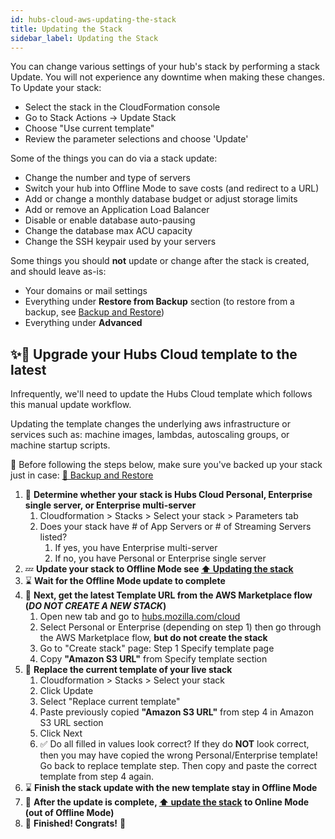 ```yaml
---
id: hubs-cloud-aws-updating-the-stack
title: Updating the Stack
sidebar_label: Updating the Stack
---
```


You can change various settings of your hub's stack by performing a stack Update. You will not experience any downtime when making these changes. To Update your stack:

- Select the stack in the CloudFormation console
- Go to Stack Actions -> Update Stack
- Choose "Use current template"
- Review the parameter selections and choose 'Update'

Some of the things you can do via a stack update:

- Change the number and type of servers
- Switch your hub into Offline Mode to save costs (and redirect to a URL)
- Add or change a monthly database budget or adjust storage limits
- Add or remove an Application Load Balancer
- Disable or enable database auto-pausing
- Change the database max ACU capacity
- Change the SSH keypair used by your servers

Some things you should **not** update or change after the stack is created, and should leave as-is:

- Your domains or mail settings
- Everything under **Restore from Backup** section (to restore from a backup, see [Backup and Restore](hubs-cloud-aws-backup-and-restore-ko.md))
- Everything under **Advanced**

## ✨📝 Upgrade your Hubs Cloud template to the latest

Infrequently, we'll need to update the Hubs Cloud template which follows this manual update workflow.

Updating the template changes the underlying aws infrastructure or services such as: machine images, lambdas, autoscaling groups, or machine startup scripts.

💾 Before following the steps below, make sure you've backed up your stack just in case: [💾 Backup and Restore](hubs-cloud-aws-backup-and-restore-ko.md)

1. 🔎 **Determine whether your stack is Hubs Cloud Personal, Enterprise single server, or Enterprise multi-server**
   1. Cloudformation > Stacks > Select your stack > Parameters tab
   1. Does your stack have # of App Servers or # of Streaming Servers listed?
      1. If yes, you have Enterprise multi-server
      1. If no, you have Personal or Enterprise single server
1. 💤 **Update your stack to Offline Mode see [⬆️ Updating the stack](hubs-cloud-aws-updating-the-stack-ko.md)**
1. ⌛ **Wait for the Offline Mode update to complete**
1. 📎 **Next, get the latest Template URL from the AWS Marketplace flow (_DO NOT CREATE A NEW STACK_)**
   1. Open new tab and go to [hubs.mozilla.com/cloud](https://hubs.mozilla.com/cloud)
   1. Select Personal or Enterprise (depending on step 1) then go through the AWS Marketplace flow, **but do not create the stack**
   1. Go to "Create stack" page: Step 1 Specify template page
   1. Copy **"Amazon S3 URL"** from Specify template section
1. 📝 **Replace the current template of your live stack**
   1. Cloudformation > Stacks > Select your stack
   1. Click Update
   1. Select "Replace current template"
   1. Paste previously copied **"Amazon S3 URL"** from step 4 in Amazon S3 URL section
   1. Click Next
   1. ✅ Do all filled in values look correct? If they do **NOT** look correct, then you may have copied the wrong Personal/Enterprise template! Go back to replace template step. Then copy and paste the correct template from step 4 again.
1. ⌛ **Finish the stack update with the new template stay in Offline Mode**
1. 🌅 **After the update is complete, [⬆️ update the stack](hubs-cloud-aws-updating-the-stack-ko.md) to Online Mode (out of Offline Mode)**
1. 🎉 **Finished! Congrats!** 🎉
